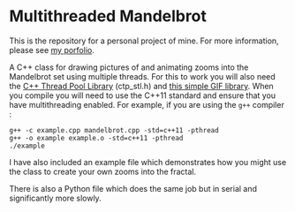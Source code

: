 # Multithreaded Mandelbrot

This is the repository for a personal project of mine. For more information, please see [my porfolio](https://tomchaplin.github.io/portfolio).

A C++ class for drawing pictures of and animating zooms into the Mandelbrot set using multiple threads. For this to work you will also need the [C++ Thread Pool Library](https://github.com/vit-vit/CTPL) (ctp_stl.h) and [this simple GIF library](https://github.com/ginsweater/gif-h). When you compile you will need to use the C++11 standard and ensure that you have multithreading enabled. For example, if you are using the <code>g++</code> compiler :

```
g++ -c example.cpp mandelbrot.cpp -std=c++11 -pthread
g++ -o example example.o -std=c++11 -pthread
./example
```

I have also included an example file which demonstrates how you might use the class to create your own zooms into the fractal.

There is also a Python file which does the same job but in serial and significantly more slowly.
